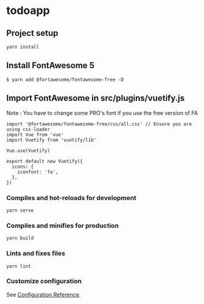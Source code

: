 # todoapp

## Project setup

```
yarn install
```

## Install FontAwesome 5

```
$ yarn add @fortawesome/fontawesome-free -D
```

## Import FontAwesome in src/plugins/vuetify.js

Note : You have to change some PRO's font if you use the free version of FA

```
import '@fortawesome/fontawesome-free/css/all.css' // Ensure you are using css-loader
import Vue from 'vue'
import Vuetify from 'vuetify/lib'

Vue.use(Vuetify)

export default new Vuetify({
  icons: {
    iconfont: 'fa',
  },
})
```

### Compiles and hot-reloads for development

```
yarn serve
```

### Compiles and minifies for production

```
yarn build
```

### Lints and fixes files

```
yarn lint
```

### Customize configuration

See [Configuration Reference](https://cli.vuejs.org/config/).
